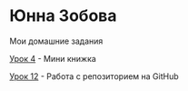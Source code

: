 

# Юнна Зобова
Мои домашние задания

[Урок 4](YunnaZobova.github.io/Lesson_4/ "Домашняя работа по 4 уроку") - Мини книжка

[Урок 12](YunnaZobova.github.io/Lesson_12/ "Домашняя работа по 12 уроку") - Работа с репозиторием на GitHub
